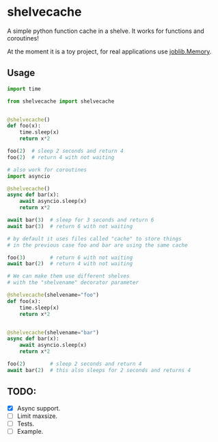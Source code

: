 # shelvecache
A simple python function cache in a shelve. 
It works for functions and coroutines!

At the moment it is a toy project, for real applications use [joblib.Memory](https://joblib.readthedocs.io/en/latest/generated/joblib.Memory.html#joblib.Memory).

## Usage

``` python
import time

from shelvecache import shelvecache


@shelvecache()
def foo(x):
    time.sleep(x)
    return x*2

foo(2)  # sleep 2 seconds and return 4
foo(2)  # return 4 with not waiting

# also work for coroutines
import asyncio

@shelvecache()
async def bar(x):
    await asyncio.sleep(x)
    return x*2

await bar(3)  # sleep for 3 seconds and return 6
await bar(3)  # return 6 with not waiting

# by default it uses files called "cache" to store things
# in the previous case foo and bar are using the same cache

foo(3)        # return 6 with not waiting
await bar(2)  # return 4 with not waiting

# We can make them use different shelves 
# with the "shelvename" decorator parameter

@shelvecache(shelvename="foo")
def foo(x):
    time.sleep(x)
    return x*2


@shelvecache(shelvename="bar")
async def bar(x):
    await asyncio.sleep(x)
    return x*2

foo(2)        # sleep 2 seconds and return 4
await bar(2)  # this also sleeps for 2 seconds and returns 4
```

## TODO:
- [X] Async support.
- [ ] Limit maxsize.
- [ ] Tests.
- [ ] Example.
